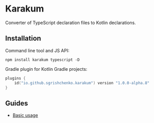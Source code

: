 # Karakum

Converter of TypeScript declaration files to Kotlin declarations.

## Installation

Command line tool and JS API:

```shell
npm install karakum typescript -D
```

Gradle plugin for Kotlin Gradle projects:

```kotlin
plugins {
    id("io.github.sgrishchenko.karakum") version "1.0.0-alpha.8"
}
```

## Guides

* [Basic usage](https://github.com/karakum-team/karakum/blob/master/docs/guides/Basic_usage.md)
